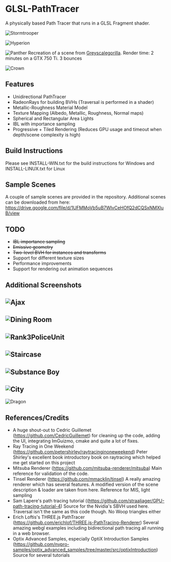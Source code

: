 
GLSL-PathTracer
==========
A physically based Path Tracer that runs in a GLSL Fragment shader.

![Stormtrooper](./screenshots/stormtrooper.png)

![Hyperion](./screenshots/hyperion.png)

![Panther](./screenshots/panther.png)
Recreation of a scene from [Greyscalegorilla](https://twitter.com/GSG3D). Render time: 2 minutes on a GTX 750 Ti. 3 bounces

![Crown](./screenshots/crown.png)

Features
--------
- Unidirectional PathTracer
- RadeonRays for building BVHs (Traversal is performed in a shader)
- Metallic-Roughness Material Model
- Texture Mapping (Albedo, Metallic, Roughness, Normal maps)
- Spherical and Rectangular Area Lights
- IBL with importance sampling
- Progressive + Tiled Rendering (Reduces GPU usage and timeout when depth/scene complexity is high)

Build Instructions
--------
Please see INSTALL-WIN.txt for the build instructions for Windows and INSTALL-LINUX.txt for Linux

Sample Scenes
--------
A couple of sample scenes are provided in the repository. Additional scenes can be downloaded from here:
https://drive.google.com/file/d/1UFMMoVb5uB7WIvCeHOfQ2dCQSxNMXluB/view

TODO
--------
- ~~IBL importance sampling~~
- ~~Emissive geometry~~
- ~~Two-level BVH for instances and transforms~~
- Support for different texture sizes
- Performance improvements
- Support for rendering out animation sequences

Additional Screenshots
--------
![Ajax](./screenshots/ajax_materials.png)
--------
![Dining Room](./screenshots/DiningRoom.png)
--------
![Rank3PoliceUnit](./screenshots/rank3police_color_corrected.png)
--------
![Staircase](./screenshots/staircase.png)
--------
![Substance Boy](./screenshots/MeetMat_Maps.png)
--------
![City](./screenshots/city.png)
--------
![Dragon](./screenshots/dragon.png)

References/Credits
--------
- A huge shout-out to Cedric Guillemet (https://github.com/CedricGuillemet) for cleaning up the code, adding the UI, integrating ImGuizmo, cmake and quite a lot of fixes.
- Ray Tracing in One Weekend (https://github.com/petershirley/raytracinginoneweekend) Peter Shirley's excellent book introductory book on raytracing which helped me get started on this project
- Mitsuba Renderer (https://github.com/mitsuba-renderer/mitsuba) Main reference for validation of the code.
- Tinsel Renderer (https://github.com/mmacklin/tinsel) A really amazing renderer which has several features. A modified version of the scene description & loader are taken from here. Reference for MIS, light sampling
- Sam Lapere's path tracing tutorial ((https://github.com/straaljager/GPU-path-tracing-tutorial-4) Source for the Nvidia's SBVH used here. Traversal isn't the same as this code though. No Woop triangles either
- Erich Loftis's THREE.js PathTracer (https://github.com/erichlof/THREE.js-PathTracing-Renderer) Several amazing webgl examples including bidirectional path tracing all running in a web browser.
- Optix Advanced Samples, especially OptiX Introduction Samples (https://github.com/nvpro-samples/optix_advanced_samples/tree/master/src/optixIntroduction) Source for several tutorials

